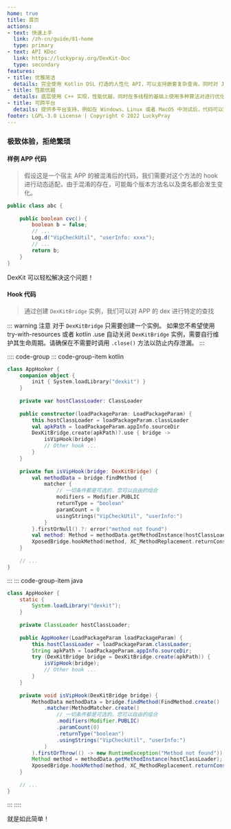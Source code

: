 ```yaml
---
home: true
title: 首页
actions:
- text: 快速上手
  link: /zh-cn/guide/01-home
  type: primary
- text: API KDoc
  link: https://luckypray.org/DexKit-Doc
  type: secondary
features:
- title: 优雅简洁
  details: 完全使用 Kotlin DSL 打造的人性化 API，可以支持嵌套复杂查询，同时对 Java 也提供了良好的支持。
- title: 性能优越
  details: 底层使用 C++ 实现，性能优越，同时在多线程的基础上使用多种算法对进行优化，能够在极短时间内完成复杂的搜索。
- title: 可跨平台
  details: 提供多平台支持，例如在 Windows、Linux 或者 MacOS 中测试后，代码可以直接迁移至 Android 平台。
footer: LGPL-3.0 License | Copyright © 2022 LuckyPray
---
```


### 极致体验，拒绝繁琐

#### 样例 APP 代码

> 假设这是一个宿主 APP 的被混淆后的代码，我们需要对这个方法的 hook 进行动态适配，由于混淆的存在，可能每个版本方法名以及类名都会发生变化。

```java
public class abc {
    
    public boolean cvc() {
        boolean b = false;
        // ...
        Log.d("VipCheckUtil", "userInfo: xxxx");
        // ...
        return b;
    }
}
```

DexKit 可以轻松解决这个问题！

#### Hook 代码

> 通过创建 `DexKitBridge` 实例，我们可以对 APP 的 dex 进行特定的查找

::: warning 注意
对于 `DexKitBridge` 只需要创建一个实例。 如果您不希望使用 try-with-resources 或者 kotlin .use 
自动关闭 `DexKitBridge` 实例，需要自行维护其生命周期。请确保在不需要时调用 `.close()` 方法以防止内存泄漏。
:::

:::: code-group
::: code-group-item kotlin
```kotlin
class AppHooker {
    companion object {
        init { System.loadLibrary("dexkit") }
    }
    
    private var hostClassLoader: ClassLoader
    
    public constructor(loadPackageParam: LoadPackageParam) {
        this.hostClassLoader = loadPackageParam.classLoader
        val apkPath = loadPackageParam.appInfo.sourceDir
        DexKitBridge.create(apkPath)?.use { bridge ->
            isVipHook(bridge)
            // Other hook ...
        }
    }
    
    private fun isVipHook(bridge: DexKitBridge) {
        val methodData = bridge.findMethod {
            matcher {
                // 一切条件都是可选的，您可以自由的组合
                modifiers = Modifier.PUBLIC
                returnType = "boolean"
                paramCount = 0
                usingStrings("VipCheckUtil", "userInfo:")
            }
        }.firstOrNull() ?: error("method not found")
        val method: Method = methodData.getMethodInstance(hostClassLoader)
        XposedBridge.hookMethod(method, XC_MethodReplacement.returnConstant(true))
    }
    
    // ...
}
```
:::
::: code-group-item java
```java
class AppHooker {
    static {
        System.loadLibrary("dexkit");
    }
    
    private ClassLoader hostClassLoader;
    
    public AppHooker(LoadPackageParam loadPackageParam) {
        this.hostClassLoader = loadPackageParam.classLoader;
        String apkPath = loadPackageParam.appInfo.sourceDir;
        try (DexKitBridge bridge = DexKitBridge.create(apkPath)) {
            isVipHook(bridge);
            // Other hook ...
        }
    }
    
    private void isVipHook(DexKitBridge bridge) {
        MethodData methodData = bridge.findMethod(FindMethod.create()
            .matcher(MethodMatcher.create()
                // 一切条件都是可选的，您可以自由的组合
                .modifiers(Modifier.PUBLIC)
                .paramCount(0)
                .returnType("boolean")
                .usingStrings("VipCheckUtil", "userInfo:")
            )
        ).firstOrThrow(() -> new RuntimeException("Method not found"));
        Method method = methodData.getMethodInstance(hostClassLoader);
        XposedBridge.hookMethod(method, XC_MethodReplacement.returnConstant(true));
    }
    
    // ...
}
```
:::
::::

就是如此简单！
